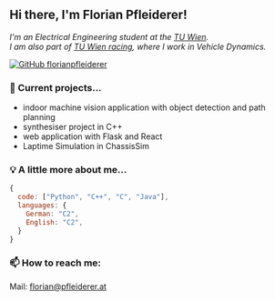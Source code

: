 <h2> Hi there, I'm Florian Pfleiderer!</h2>
<p><em>
I'm an Electrical Engineering student at the <a href="https://www.tuwien.at/">TU Wien</a>. <br>
I am also part of <a href="https://www.tuwienracing.at/">TU Wien racing</a>, where I work in Vehicle Dynamics.
</em></p>

[![GitHub florianpfleiderer](https://img.shields.io/github/followers/majvie?label=follow&style=social)](https://github.com/florianpfleiderer)

### 🔭 Current projects...

- indoor machine vision application with object detection and path planning
- synthesiser project in C++
- web application with Flask and React
- Laptime Simulation in ChassisSim

### 💡 A little more about me...  

```javascript
{
  code: ["Python", "C++", "C", "Java"],
  languages: {
    German: "C2",
    English: "C2",
  }
}
```

### 📫 How to reach me: 

Mail: [florian@pfleiderer.at](mailto:florian@pfleiderer.at)

<!--
**florianpfleiderer/florianpfleiderer** is a ✨ _special_ ✨ repository because its `README.md` (this file) appears on your GitHub profile.

Here are some ideas to get you started:

- 🔭 I’m currently working on ...
- 🌱 I’m currently learning ...
- 👯 I’m looking to collaborate on ...
- 🤔 I’m looking for help with ...
- 💬 Ask me about ...
- 📫 How to reach me: ...
- 😄 Pronouns: ...
- ⚡ Fun fact: ...
-->
